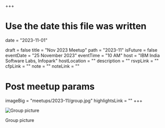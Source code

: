 +++
# Use the date this file was written
date = "2023-11-01"

draft = false
title = "Nov 2023 Meetup"
path = "2023-11"
isFuture = false
eventDate = "25 November 2023"
eventTime = "10 AM"
host = "IBM India Software Labs, Infopark"
hostLocation = ""
description = ""
rsvpLink = ""
cfpLink = ""
note = ""
noteLink = ""

# Post meetup params
imageBig = "meetups/2023-11/group.jpg"
highlightsLink = ""
+++

![Group picture](/images/meetups/2023-11/group.jpg)

Group picture